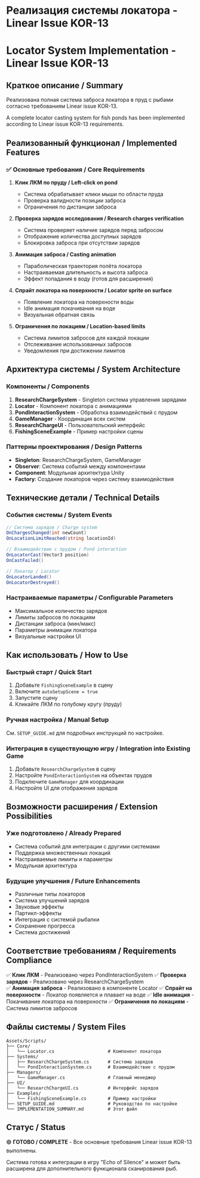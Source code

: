 # Реализация системы локатора - Linear Issue KOR-13
# Locator System Implementation - Linear Issue KOR-13

## Краткое описание / Summary

Реализована полная система заброса локатора в пруд с рыбами согласно требованиям Linear issue KOR-13.

A complete locator casting system for fish ponds has been implemented according to Linear issue KOR-13 requirements.

## Реализованный функционал / Implemented Features

### ✅ Основные требования / Core Requirements

1. **Клик ЛКМ по пруду / Left-click on pond**
   - Система обрабатывает клики мыши по области пруда
   - Проверка валидности позиции заброса
   - Ограничения по дистанции заброса

2. **Проверка зарядов исследования / Research charges verification**
   - Система проверяет наличие зарядов перед забросом
   - Отображение количества доступных зарядов
   - Блокировка заброса при отсутствии зарядов

3. **Анимация заброса / Casting animation**
   - Параболическая траектория полёта локатора
   - Настраиваемая длительность и высота заброса
   - Эффект попадания в воду (готов для расширения)

4. **Спрайт локатора на поверхности / Locator sprite on surface**
   - Появление локатора на поверхности воды
   - Idle анимация покачивания на воде
   - Визуальная обратная связь

5. **Ограничения по локациям / Location-based limits**
   - Система лимитов забросов для каждой локации
   - Отслеживание использованных забросов
   - Уведомления при достижении лимитов

## Архитектура системы / System Architecture

### Компоненты / Components

1. **ResearchChargeSystem** - Singleton система управления зарядами
2. **Locator** - Компонент локатора с анимациями
3. **PondInteractionSystem** - Обработка взаимодействий с прудом
4. **GameManager** - Координация всех систем
5. **ResearchChargeUI** - Пользовательский интерфейс
6. **FishingSceneExample** - Пример настройки сцены

### Паттерны проектирования / Design Patterns

- **Singleton**: ResearchChargeSystem, GameManager
- **Observer**: Система событий между компонентами
- **Component**: Модульная архитектура Unity
- **Factory**: Создание локаторов через систему взаимодействия

## Технические детали / Technical Details

### События системы / System Events

```csharp
// Система зарядов / Charge system
OnChargesChanged(int newCount)
OnLocationLimitReached(string locationId)

// Взаимодействие с прудом / Pond interaction
OnLocatorCast(Vector3 position)
OnCastFailed()

// Локатор / Locator
OnLocatorLanded()
OnLocatorDestroyed()
```

### Настраиваемые параметры / Configurable Parameters

- Максимальное количество зарядов
- Лимиты забросов по локациям
- Дистанции заброса (мин/макс)
- Параметры анимации локатора
- Визуальные настройки UI

## Как использовать / How to Use

### Быстрый старт / Quick Start

1. Добавьте `FishingSceneExample` в сцену
2. Включите `autoSetupScene = true`
3. Запустите сцену
4. Кликайте ЛКМ по голубому кругу (пруду)

### Ручная настройка / Manual Setup

См. `SETUP_GUIDE.md` для подробных инструкций по настройке.

### Интеграция в существующую игру / Integration into Existing Game

1. Добавьте `ResearchChargeSystem` в сцену
2. Настройте `PondInteractionSystem` на объектах прудов
3. Подключите `GameManager` для координации
4. Настройте UI для отображения зарядов

## Возможности расширения / Extension Possibilities

### Уже подготовлено / Already Prepared

- Система событий для интеграции с другими системами
- Поддержка множественных локаций
- Настраиваемые лимиты и параметры
- Модульная архитектура

### Будущие улучшения / Future Enhancements

- Различные типы локаторов
- Система улучшений зарядов
- Звуковые эффекты
- Партикл-эффекты
- Интеграция с системой рыбалки
- Сохранение прогресса
- Система достижений

## Соответствие требованиям / Requirements Compliance

✅ **Клик ЛКМ** - Реализовано через PondInteractionSystem
✅ **Проверка зарядов** - Реализовано через ResearchChargeSystem  
✅ **Анимация заброса** - Реализовано в компоненте Locator
✅ **Спрайт на поверхности** - Локатор появляется и плавает на воде
✅ **Idle анимация** - Покачивание локатора на поверхности
✅ **Ограничения по локациям** - Система лимитов забросов

## Файлы системы / System Files

```
Assets/Scripts/
├── Core/
│   └── Locator.cs                    # Компонент локатора
├── Systems/
│   ├── ResearchChargeSystem.cs       # Система зарядов
│   └── PondInteractionSystem.cs      # Взаимодействие с прудом
├── Managers/
│   └── GameManager.cs                # Главный менеджер
├── UI/
│   └── ResearchChargeUI.cs           # Интерфейс зарядов
├── Examples/
│   └── FishingSceneExample.cs        # Пример настройки
├── SETUP_GUIDE.md                    # Руководство по настройке
└── IMPLEMENTATION_SUMMARY.md         # Этот файл
```

## Статус / Status

🟢 **ГОТОВО / COMPLETE** - Все основные требования Linear issue KOR-13 выполнены.

Система готова к интеграции в игру "Echo of Silence" и может быть расширена для дополнительного функционала сканирования рыб.